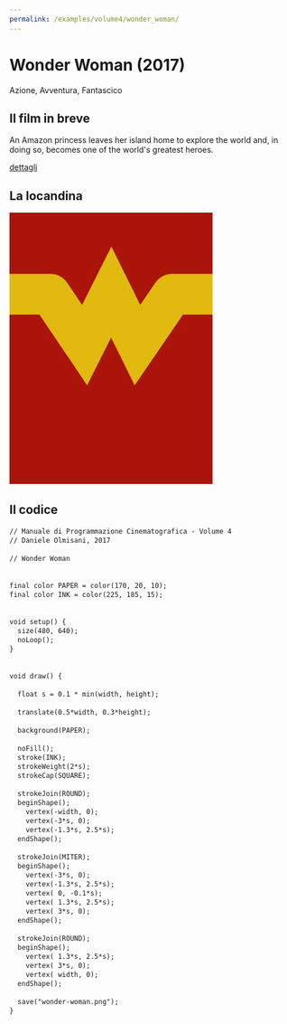 ```yaml
---
permalink: /examples/volume4/wonder_woman/
---
```

# Wonder Woman (2017)

Azione, Avventura, Fantascico

## Il film in breve
An Amazon princess leaves her island home to explore the world and, in doing so, becomes one of the world's greatest heroes.

[dettagli](https://www.imdb.com/title/tt0451279/)

## La locandina
<img src="wonder-woman.png"  width="360px" title="Wonder Woman">


## Il codice
```processing
// Manuale di Programmazione Cinematografica - Volume 4
// Daniele Olmisani, 2017

// Wonder Woman


final color PAPER = color(170, 20, 10);
final color INK = color(225, 185, 15);


void setup() {
  size(480, 640);
  noLoop();
}


void draw() {
  
  float s = 0.1 * min(width, height);
  
  translate(0.5*width, 0.3*height);
  
  background(PAPER);
  
  noFill();
  stroke(INK);
  strokeWeight(2*s);
  strokeCap(SQUARE);
  
  strokeJoin(ROUND);
  beginShape();
    vertex(-width, 0);
    vertex(-3*s, 0);
    vertex(-1.3*s, 2.5*s);
  endShape();
 
  strokeJoin(MITER);
  beginShape();
    vertex(-3*s, 0);
    vertex(-1.3*s, 2.5*s);
    vertex( 0, -0.1*s);
    vertex( 1.3*s, 2.5*s);
    vertex( 3*s, 0);
  endShape();

  strokeJoin(ROUND);
  beginShape();
    vertex( 1.3*s, 2.5*s);
    vertex( 3*s, 0);
    vertex( width, 0);
  endShape();
  
  save("wonder-woman.png");
}
```

